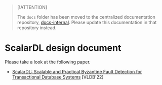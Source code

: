 > [!ATTENTION]
> 
> The `docs` folder has been moved to the centralized documentation repository, [docs-internal](https://github.com/scalar-labs/docs-internal). Please update this documentation in that repository instead.

# ScalarDL design document

Please take a look at the following paper.
* [ScalarDL: Scalable and Practical Byzantine Fault Detection for Transactional Database Systems](https://dl.acm.org/doi/abs/10.14778/3523210.3523212) [VLDB'22]
